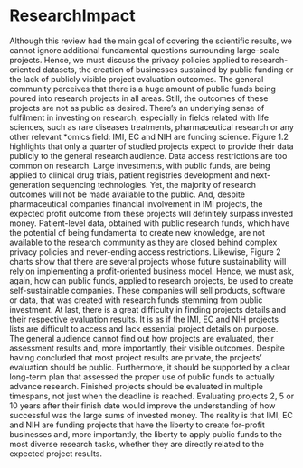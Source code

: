 
# ResearchImpact

Although this review had the main goal of covering the scientific results, we cannot ignore additional fundamental questions surrounding large-scale projects. 
Hence, we must discuss the privacy policies applied to research-oriented datasets, the creation of businesses sustained by public funding or the lack of publicly visible project evaluation outcomes.
The general community perceives that there is a huge amount of public funds being poured into research projects in all areas. Still, the outcomes of these projects are not as public as desired. There’s an underlying sense of fulfilment in investing on research, especially in fields related with life sciences, such as rare diseases treatments, pharmaceutical research or any other relevant \*omics field: IMI, EC and NIH are funding science.
Figure 1.2 highlights that only a quarter of studied projects expect to provide their data publicly to the general research audience. Data access restrictions are too common on research. Large investments, with public funds, are being applied to clinical drug trials, patient registries development and next-generation sequencing technologies. Yet, the majority of research outcomes will not be made available to the public. And, despite pharmaceutical companies financial involvement in IMI projects, the expected profit outcome from these projects will definitely surpass invested money. Patient-level data, obtained with public research funds, which have the potential of being fundamental to create new knowledge, are not available to the research community as they are closed behind complex privacy policies and never-ending access restrictions.
Likewise, Figure 2 charts show that there are several projects whose future sustainability will rely on implementing a profit-oriented business model. Hence, we must ask, again, how can public funds, applied to research projects, be used to create self-sustainable companies. These companies will sell products, software or data, that was created with research funds stemming from public investment.
At last, there is a great difficulty in finding projects details and their respective evaluation results. It is as if the IMI, EC and NIH projects lists are difficult to access and lack essential project details on purpose. The general audience cannot find out how projects are evaluated, their assessment results and, more importantly, their visible outcomes. Despite having concluded that most project results are private, the projects’ evaluation should be public. Furthermore, it should be supported by a clear long-term plan that assessed the proper use of public funds to actually advance research. Finished projects should be evaluated in multiple timespans, not just when the deadline is reached. Evaluating projects 2, 5 or 10 years after their finish date would improve the understanding of how successful was the large sums of invested money.
The reality is that IMI, EC and NIH are funding projects that have the liberty to create for-profit businesses and, more importantly, the liberty to apply public funds to the most diverse research tasks, whether they are directly related to the expected project results.
